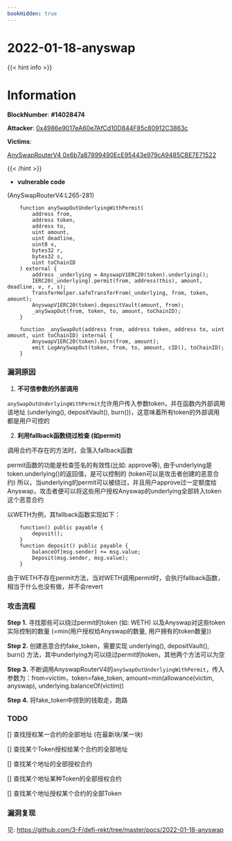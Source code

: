 ```yaml
---
bookHidden: true
---
```

# 2022-01-18-anyswap

{{< hint info >}}
# Information

**BlockNumber**:  **#14028474**

**Attacker**:  [0x4986e9017eA60e7AfCd10D844F85c80912C3863c](https://etherscan.io/address/0x4986e9017eA60e7AfCd10D844F85c80912C3863c)

**Victims**:  
 
[AnySwapRouterV4 0x6b7a87899490EcE95443e979cA9485CBE7E71522](https://etherscan.io/address/0x6b7a87899490ece95443e979ca9485cbe7e71522#code)

{{< /hint >}}

- **vulnerable code**

(AnySwapRouterV4:L265-281)
```solidity
    function anySwapOutUnderlyingWithPermit(
        address from,
        address token,
        address to,
        uint amount,
        uint deadline,
        uint8 v,
        bytes32 r,
        bytes32 s,
        uint toChainID
    ) external {
        address _underlying = AnyswapV1ERC20(token).underlying();
        IERC20(_underlying).permit(from, address(this), amount, deadline, v, r, s);
        TransferHelper.safeTransferFrom(_underlying, from, token, amount);
        AnyswapV1ERC20(token).depositVault(amount, from);
        _anySwapOut(from, token, to, amount, toChainID);
    }
```

```solidity
    function _anySwapOut(address from, address token, address to, uint amount, uint toChainID) internal {
        AnyswapV1ERC20(token).burn(from, amount);
        emit LogAnySwapOut(token, from, to, amount, cID(), toChainID);
    }
```

### **漏洞原因**

1. **不可信参数的外部调用**

`anySwapOutUnderlyingWithPermit`允许用户传入参数token，并在函数内外部调用该地址 (underlying(), depositVault(), burn())，这意味着所有token的外部调用都是用户可控的

2. **利用fallback函数绕过检查 (如permit)**

调用合约不存在的方法时，会落入fallback函数

permit函数的功能是检查签名的有效性(比如: approve等), 由于underlying是token.underlying()的返回值，是可以控制的 (token可以是攻击者创建的恶意合约)
所以，当underlying的permit可以被绕过，并且用户approve过一定额度给Anyswap，攻击者便可以将这些用户授权Anyswap的underlying全部转入token这个恶意合约

以WETH为例，其fallback函数实现如下：
```solidity
    function() public payable {
        deposit();
    }
    function deposit() public payable {
        balanceOf[msg.sender] += msg.value;
        Deposit(msg.sender, msg.value);
    }
```
由于WETH不存在permit方法，当对WETH调用permit时，会执行fallback函数，相当于什么也没有做，并不会revert

### **攻击流程**

**Step 1.** 寻找那些可以绕过permit的token (如: WETH) 以及Anyswap对这些token实际控制的数量 (=min(用户授权给Anyswap的数量, 用户拥有的token数量))

**Step 2.** 创建恶意合约fake_token，需要实现 underlying(), depositVault(), burn() 方法，其中underlying为可以绕过permit的token，其他两个方法可以为空

**Step 3.** 不断调用AnyswapRouterV4的`anySwapOutUnderlyingWithPermit`，传入参数为：from=victim，token=fake_token, amount=min(allowance(victim, anyswap), underlying.balanceOf(victim))

**Step 4.** 将fake_token中捞到的钱取走，跑路

### **TODO**
[] 查找授权某一合约的全部地址 (在最新块/某一块)

[] 查找某个Token授权给某个合约的全部地址

[] 查找某个地址的全部授权合约

[] 查找某个地址某种Token的全部授权合约

[] 查找某个地址授权某个合约的全部Token

### **漏洞复现**
见: https://github.com/3-F/defi-rekt/tree/master/pocs/2022-01-18-anyswap